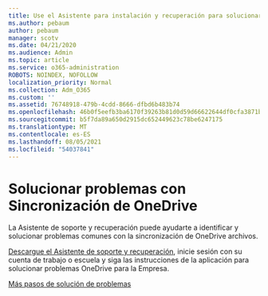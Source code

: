 ```yaml
---
title: Use el Asistente para instalación y recuperación para solucionar problemas OneDrive para la Empresa
ms.author: pebaum
author: pebaum
manager: scotv
ms.date: 04/21/2020
ms.audience: Admin
ms.topic: article
ms.service: o365-administration
ROBOTS: NOINDEX, NOFOLLOW
localization_priority: Normal
ms.collection: Adm_O365
ms.custom: ''
ms.assetid: 76748918-479b-4cdd-8666-dfbd6b483b74
ms.openlocfilehash: 46b0f5eefb3ba6170f39263b81d0d59d66622644df0cfa3871b1ce4cdd214818
ms.sourcegitcommit: b5f7da89a650d2915dc652449623c78be6247175
ms.translationtype: MT
ms.contentlocale: es-ES
ms.lasthandoff: 08/05/2021
ms.locfileid: "54037841"
---
```

# <a name="fix-onedrive-sync-problems"></a>Solucionar problemas con Sincronización de OneDrive

La Asistente de soporte y recuperación puede ayudarte a identificar y solucionar problemas comunes con la sincronización de OneDrive archivos. 
  
[Descargue el Asistente de soporte y recuperación](https://aka.ms/sara), inicie sesión con su cuenta de trabajo o escuela y siga las instrucciones de la aplicación para solucionar problemas OneDrive para la Empresa. 
  
[Más pasos de solución de problemas](https://go.microsoft.com/fwlink/?linkid=872097)
  

